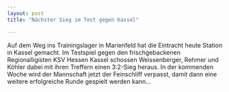 ```yaml
---
layout: post
title: "Nächster Sieg im Test gegen Kassel"

---
```


Auf dem Weg ins Trainingslager in Marienfeld hat die Eintracht heute Station in Kassel gemacht. Im Testspiel gegen den frischgebackenen Regionalligisten KSV Hessen Kassel schossen Weissenberger, Rehmer und Köhler dabei mit ihren Treffern einen 3:2-Sieg heraus. In der kommenden Woche wird der Mannschaft jetzt der Feinschliff verpasst, damit dann eine weitere erfolgreiche Runde gespielt werden kann...



